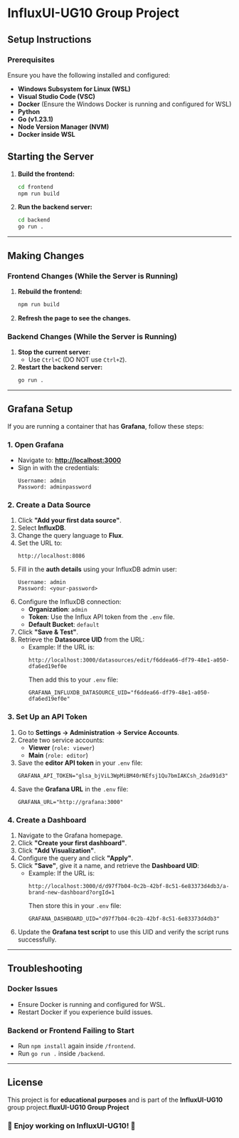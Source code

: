 # **InfluxUI-UG10 Group Project**

## **Setup Instructions**

### **Prerequisites**

Ensure you have the following installed and configured:

- **Windows Subsystem for Linux (WSL)**
- **Visual Studio Code (VSC)**
- **Docker** (Ensure the Windows Docker is running and configured for WSL)
- **Python**
- **Go (v1.23.1)**
- **Node Version Manager (NVM)**
- **Docker inside WSL**

## **Starting the Server**

1. **Build the frontend:**
   ```sh
   cd frontend
   npm run build
   ```
2. **Run the backend server:**
   ```sh
   cd backend
   go run .
   ```

---

## **Making Changes**

### **Frontend Changes (While the Server is Running)**

1. **Rebuild the frontend:**
   ```sh
   npm run build
   ```
2. **Refresh the page to see the changes.**

### **Backend Changes (While the Server is Running)**

1. **Stop the current server:**
   - Use `Ctrl+C` (DO NOT use `Ctrl+Z`).
2. **Restart the backend server:**
   ```sh
   go run .
   ```

---

## **Grafana Setup**

If you are running a container that has **Grafana**, follow these steps:

### **1. Open Grafana**

- Navigate to: **[http://localhost:3000](http://localhost:3000)**
- Sign in with the credentials:
  ```
  Username: admin
  Password: adminpassword
  ```

### **2. Create a Data Source**

1. Click **"Add your first data source"**.
2. Select **InfluxDB**.
3. Change the query language to **Flux**.
4. Set the URL to:
   ```
   http://localhost:8086
   ```
5. Fill in the **auth details** using your InfluxDB admin user:
   ```
   Username: admin
   Password: <your-password>
   ```
6. Configure the InfluxDB connection:
   - **Organization**: `admin`
   - **Token**: Use the Influx API token from the `.env` file.
   - **Default Bucket**: `default`
7. Click **"Save & Test"**.
8. Retrieve the **Datasource UID** from the URL:
   - Example: If the URL is:
     ```
     http://localhost:3000/datasources/edit/f6ddea66-df79-48e1-a050-dfa6ed19ef0e
     ```
     Then add this to your `.env` file:
     ```
     GRAFANA_INFLUXDB_DATASOURCE_UID="f6ddea66-df79-48e1-a050-dfa6ed19ef0e"
     ```

### **3. Set Up an API Token**

1. Go to **Settings → Administration → Service Accounts**.
2. Create two service accounts:
   - **Viewer** (`role: viewer`)
   - **Main** (`role: editor`)
3. Save the **editor API token** in your `.env` file:
   ```
   GRAFANA_API_TOKEN="glsa_bjViL3WpMiBM40rNEfsj1Qu7bmIAKCsh_2dad91d3"
   ```
4. Save the **Grafana URL** in the `.env` file:
   ```
   GRAFANA_URL="http://grafana:3000"
   ```

### **4. Create a Dashboard**

1. Navigate to the Grafana homepage.
2. Click **"Create your first dashboard"**.
3. Click **"Add Visualization"**.
4. Configure the query and click **"Apply"**.
5. Click **"Save"**, give it a name, and retrieve the **Dashboard UID**:
   - Example: If the URL is:
     ```
     http://localhost:3000/d/d97f7b04-0c2b-42bf-8c51-6e83373d4db3/a-brand-new-dashboard?orgId=1
     ```
     Then store this in your `.env` file:
     ```
     GRAFANA_DASHBOARD_UID="d97f7b04-0c2b-42bf-8c51-6e83373d4db3"
     ```
6. Update the **Grafana test script** to use this UID and verify the script runs successfully.

---

## **Troubleshooting**

### **Docker Issues**

- Ensure Docker is running and configured for WSL.
- Restart Docker if you experience build issues.

### **Backend or Frontend Failing to Start**

- Run `npm install` again inside `/frontend`.
- Run `go run .` inside `/backend`.

---

## **License**

This project is for **educational purposes** and is part of the **InfluxUI-UG10** group project.**fluxUI-UG10 Group Project**

### 🎉 **Enjoy working on InfluxUI-UG10!** 🚀

